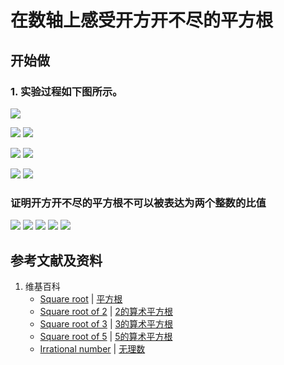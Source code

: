 # 在数轴上感受开方开不尽的平方根

## 开始做

### 1. 实验过程如下图所示。

![](/images/数系/可比数和不可比数/在数轴上感受开方开不尽的平方根/1a1.jpg)

![](/images/数系/可比数和不可比数/在数轴上感受开方开不尽的平方根/2a1.jpg)
![](/images/数系/可比数和不可比数/在数轴上感受开方开不尽的平方根/2a2.jpg)

![](/images/数系/可比数和不可比数/在数轴上感受开方开不尽的平方根/3a1.jpg)
![](/images/数系/可比数和不可比数/在数轴上感受开方开不尽的平方根/3a2.jpg)

![](/images/数系/可比数和不可比数/在数轴上感受开方开不尽的平方根/4a1.jpg)
![](/images/数系/可比数和不可比数/在数轴上感受开方开不尽的平方根/4a2.jpg)

### 证明开方开不尽的平方根不可以被表达为两个整数的比值

![](/images/数系/可比数和不可比数/在数轴上感受开方开不尽的平方根/5a1.jpg)
![](/images/数系/可比数和不可比数/在数轴上感受开方开不尽的平方根/5a2.jpg)
![](/images/数系/可比数和不可比数/在数轴上感受开方开不尽的平方根/5a3.jpg)
![](/images/数系/可比数和不可比数/在数轴上感受开方开不尽的平方根/5a4.jpg)
![](/images/数系/可比数和不可比数/在数轴上感受开方开不尽的平方根/5a5.jpg)

## 参考文献及资料

1. 维基百科
	- [Square root](https://en.wikipedia.org/wiki/Square_root) | [平方根](https://zh.wikipedia.org/wiki/平方根)
	- [Square root of 2](https://en.wikipedia.org/wiki/Square_root_of_2) | [2的算术平方根](https://zh.wikipedia.org/wiki/2的算术平方根)
	- [Square root of 3](https://en.wikipedia.org/wiki/Square_root_of_3) | [3的算术平方根](https://zh.wikipedia.org/wiki/3的算术平方根)
	- [Square root of 5](https://en.wikipedia.org/wiki/Square_root_of_5) | [5的算术平方根](https://zh.wikipedia.org/wiki/5的算术平方根)
	- [Irrational number](https://en.wikipedia.org/wiki/Irrational_number) | [无理数](https://zh.wikipedia.org/wiki/无理数)
